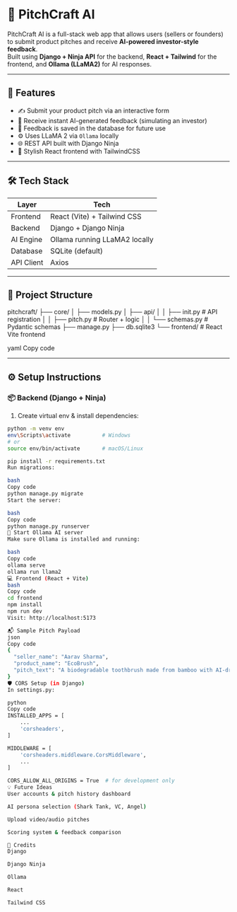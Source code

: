 # 🎤 PitchCraft AI

PitchCraft AI is a full-stack web app that allows users (sellers or founders) to submit product pitches and receive **AI-powered investor-style feedback**.  
Built using **Django + Ninja API** for the backend, **React + Tailwind** for the frontend, and **Ollama (LLaMA2)** for AI responses.

---

## 🚀 Features

- ✍️ Submit your product pitch via an interactive form
- 🤖 Receive instant AI-generated feedback (simulating an investor)
- 📄 Feedback is saved in the database for future use
- ⚙️ Uses LLaMA 2 via `Ollama` locally
- 🌐 REST API built with Django Ninja
- 🎨 Stylish React frontend with TailwindCSS

---

## 🛠️ Tech Stack

| Layer      | Tech                          |
|------------|-------------------------------|
| Frontend   | React (Vite) + Tailwind CSS   |
| Backend    | Django + Django Ninja         |
| AI Engine  | Ollama running LLaMA2 locally |
| Database   | SQLite (default)              |
| API Client | Axios                         |

---

## 📁 Project Structure

pitchcraft/
├── core/
│ ├── models.py
│ ├── api/
│ │ ├── init.py # API registration
│ │ ├── pitch.py # Router + logic
│ │ └── schemas.py # Pydantic schemas
├── manage.py
├── db.sqlite3
└── frontend/ # React Vite frontend

yaml
Copy code

---

## ⚙️ Setup Instructions

### 📦 Backend (Django + Ninja)

1. Create virtual env & install dependencies:

```bash
python -m venv env
env\Scripts\activate          # Windows
# or
source env/bin/activate       # macOS/Linux

pip install -r requirements.txt
Run migrations:

bash
Copy code
python manage.py migrate
Start the server:

bash
Copy code
python manage.py runserver
🧠 Start Ollama AI server
Make sure Ollama is installed and running:

bash
Copy code
ollama serve
ollama run llama2
💻 Frontend (React + Vite)
bash
Copy code
cd frontend
npm install
npm run dev
Visit: http://localhost:5173

📬 Sample Pitch Payload
json
Copy code
{
  "seller_name": "Aarav Sharma",
  "product_name": "EcoBrush",
  "pitch_text": "A biodegradable toothbrush made from bamboo with AI-driven brushing tracker."
}
🛡️ CORS Setup (in Django)
In settings.py:

python
Copy code
INSTALLED_APPS = [
    ...
    'corsheaders',
]

MIDDLEWARE = [
    'corsheaders.middleware.CorsMiddleware',
    ...
]

CORS_ALLOW_ALL_ORIGINS = True  # for development only
💡 Future Ideas
User accounts & pitch history dashboard

AI persona selection (Shark Tank, VC, Angel)

Upload video/audio pitches

Scoring system & feedback comparison

🧠 Credits
Django

Django Ninja

Ollama

React

Tailwind CSS
